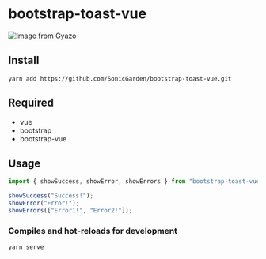 # bootstrap-toast-vue

[![Image from Gyazo](https://i.gyazo.com/cb9c171434d5c2280448f6fb6fe46e54.gif)](https://gyazo.com/cb9c171434d5c2280448f6fb6fe46e54)

## Install

```
yarn add https://github.com/SonicGarden/bootstrap-toast-vue.git
```

## Required

- vue
- bootstrap
- bootstrap-vue

## Usage

```javascript
import { showSuccess, showError, showErrors } from "bootstrap-toast-vue";

showSuccess("Success!");
showError("Error!");
showErrors(["Error1!", "Error2!"]);
```

### Compiles and hot-reloads for development

```
yarn serve
```

